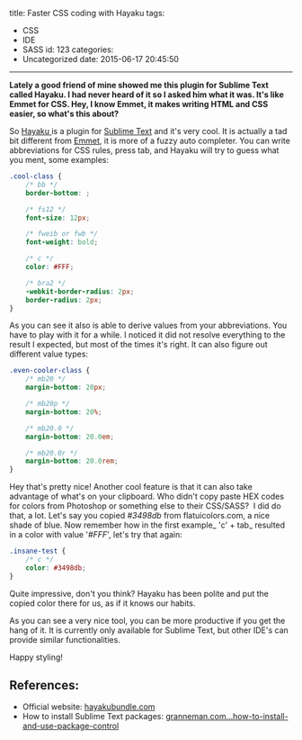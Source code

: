 title: Faster CSS coding with Hayaku
tags:
  - CSS
  - IDE
  - SASS
id: 123
categories:
  - Uncategorized
date: 2015-06-17 20:45:50
---

**Lately a good friend of mine showed me this plugin for Sublime Text called Hayaku. I had never heard of it so I asked him what it was. It's like Emmet for CSS. Hey, I know Emmet, it makes writing HTML and CSS easier, so what's this about?**

<!-- more -->

So [Hayaku ](http://hayakubundle.com/)is a plugin for [Sublime Text](http://www.sublimetext.com/) and it's very cool. It is actually a tad bit different from [Emmet](http://emmet.io/), it is more of a fuzzy auto completer. You can write abbreviations for CSS rules, press tab, and Hayaku will try to guess what you ment, some examples:

```scss
.cool-class {
    /* bb */
    border-bottom: ;

    /* fs12 */
    font-size: 12px;

    /* fweib or fwb */
    font-weight: bold;

    /* c */
    color: #FFF;

    /* bra2 */
    -webkit-border-radius: 2px;
    border-radius: 2px;
}
```

As you can see it also is able to derive values from your abbreviations. You have to play with it for a while. I noticed it did not resolve everything to the result I expected, but most of the times it's right. It can also figure out different value types:

```scss
.even-cooler-class {
    /* mb20 */
    margin-bottom: 20px;

    /* mb20p */
    margin-bottom: 20%;

    /* mb20.0 */
    margin-bottom: 20.0em;

    /* mb20.0r */
    margin-bottom: 20.0rem;
}
```

Hey that's pretty nice! Another cool feature is that it can also take advantage of what's on your clipboard. Who didn't copy paste HEX codes for colors from Photoshop or something else to their CSS/SASS?  I did do that, a lot. Let's say you copied _#3498db_ from flatuicolors.com, a nice shade of blue. Now remember how in the first example_ 'c' + tab_ resulted in a color with value '_#FFF_', let's try that again:

```scss
.insane-test {
    /* c */
    color: #3498db;
}
```

Quite impressive, don't you think? Hayaku has been polite and put the copied color there for us, as if it knows our habits.

As you can see a very nice tool, you can be more productive if you get the hang of it. It is currently only available for Sublime Text, but other IDE's can provide similar functionalities.

Happy styling!

## References:

- Official website: [hayakubundle.com](http://hayakubundle.com/)
- How to install Sublime Text packages: [granneman.com...how-to-install-and-use-package-control](http://www.granneman.com/webdev/editors/sublime-text/packages/how-to-install-and-use-package-control/)
